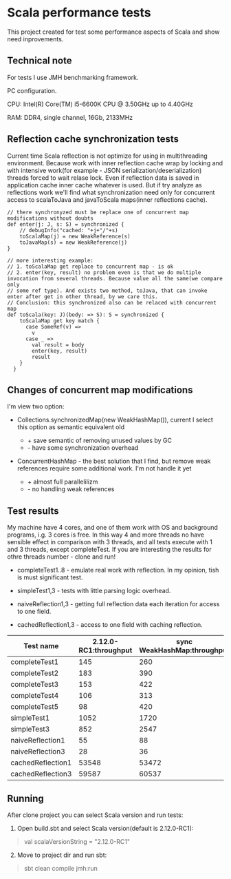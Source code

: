 # Scala performance tests
This project created for test some performance aspects of Scala and show need inprovements. 

## Technical note
For tests I use JMH benchmarking framework.  

PC configuration.

CPU: Intel(R) Core(TM) i5-6600K CPU @ 3.50GHz up to 4.40GHz

RAM: DDR4, single channel, 16Gb, 2133MHz

## Reflection cache synchronization tests
Current time Scala reflection is not optimize for using in multithreading environment. Because work with inner reflection cache wrap by
locking and with intensive work(for example - JSON serialization/deserialization) threads forced to wait relase lock. Even if reflection 
data is saved in application cache inner cache whatever is used. But if try analyze as reflections work we'll find what synchronization 
need only for concurrent access to scalaToJava and javaToScala maps(inner reflections cache).


```
// there synchronyzed must be replace one of concurrent map modifications without doubts
def enter(j: J, s: S) = synchronized {
    // debugInfo("cached: "+j+"/"+s)
    toScalaMap(j) = new WeakReference(s)
    toJavaMap(s) = new WeakReference(j)
}
```


```
// more interesting example: 
// 1. toScalaMap get replace to concurrent map - is ok
// 2. enter(key, result) no problem even is that we do multiple invocation from several threads. Because value all the same(we compare only
// some ref type). And exists two method, toJava, that can invoke enter after get in other thread, by we care this.
// Conclusion: this synchronized also can be relaced with concurrent map
def toScala(key: J)(body: => S): S = synchronized {
    toScalaMap get key match {
      case SomeRef(v) =>
        v
      case _ =>
        val result = body
        enter(key, result)
        result
    }
  }
```
  
## Changes of concurrent map modifications
  
I'm view two option:
  - Collections.synchronizedMap(new WeakHashMap()), current I select this option as semantic equivalent old
    + \+ save semantic of removing unused values by GC
    - \- have some synchronization overhead
     
  - ConcurrentHashMap - the best solution that I find, but remove weak references require some additional work. I'm not handle it yet
    + \+ almost full parallelilizm
    - \- no handling weak references
     
## Test results
 
  My machine have 4 cores, and one of them work with OS and background programs, i.g. 3 cores is free. In this way 4 and more threads no have sensible effect in comparison with 3 threads, and all tests execute with 1 and 3 threads, except completeTest. If you are interesting the results for othre threads number - clone and run! 
 
 - completeTest1..8 - emulate real work with reflection. In my opinion, tish is must significant test.
 
 - simpleTest1,3 - tests with little parsing logic overhead.
 
 - naiveReflection1,3 - getting full reflection data each iteration for access to one field.
 
 - cachedReflection1,3 - access to one field with caching reflection.
 

| Test name         | 2.12.0-RC1:throughput | sync WeakHashMap:throughput | ConcurrentHashMap:throughput | threads | Unit   |
|-------------------|-----------------------|-----------------------------|------------------------------|---------|--------|
| completeTest1     | 145                   | 260                         | 274                          | 1       | ops/ms |
| completeTest2     | 183                   | 390                         | 494                          | 2       | ops/ms |
| completeTest3     | 153                   | 422                         | 663                          | 3       | ops/ms |
| completeTest4     | 106                   | 313                         | 769                          | 4       | ops/ms |
| completeTest5     | 98                    | 420                         | 694                          | 8       | ops/ms |
| simpleTest1       | 1052                  | 1720                        | 1714                         | 1       | ops/ms |
| simpleTest3       | 852                   | 2547                        | 4682                         | 3       | ops/ms |
| naiveReflection1  | 55                    | 88                          | 89                           | 1       | ops/ms |
| naiveReflection3  | 28                    | 36                          | 40                           | 3       | ops/ms |
| cachedReflection1 | 53548                 | 53472                       | 53036                        | 1       | ops/ms |
| cachedReflection3 | 59587                 | 60537                       | 60849                        | 3       | ops/ms |

## Running

After clone project you can select Scala version and run tests:

1. Open build.sbt and select Scala version(default is 2.12.0-RC1):
> val scalaVersionString = "2.12.0-RC1"

2. Move to project dir and run sbt:
> sbt clean compile jmh:run
